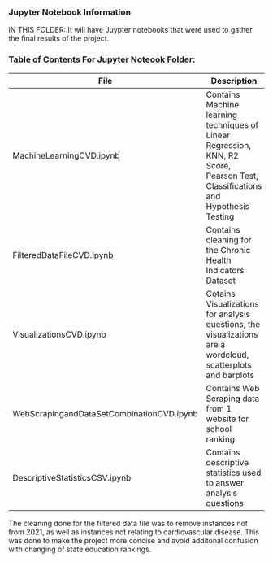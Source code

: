 ### Jupyter Notebook Information

IN THIS FOLDER: It will have Juypter notebooks that were used to gather the final results of the project.

### Table of Contents For Jupyter Noteook Folder:
| File | Description |
|------------------|----------------------------|
| MachineLearningCVD.ipynb | Contains Machine learning techniques of Linear Regression, KNN, R2 Score, Pearson Test, Classifications and Hypothesis Testing |
| FilteredDataFileCVD.ipynb | Contains cleaning for the Chronic Health Indicators Dataset | 
| VisualizationsCVD.ipynb | Cotains Visualizations for analysis questions, the visualizations are a wordcloud, scatterplots and barplots |
| WebScrapingandDataSetCombinationCVD.ipynb | Contains Web Scraping data from 1 website for school ranking |
| DescriptiveStatisticsCSV.ipynb | Contains descriptive statistics used to answer analysis questions |

The cleaning done for the filtered data file was to remove instances not from 2021, as well as instances not relating to cardiovascular disease. This was done to make the project more concise and avoid additonal confusion with changing of state education rankings. 
